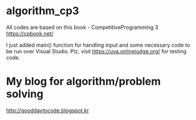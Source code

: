 # algorithm_cp3
All codes are based on this book - CompetitiveProgramming 3
https://cpbook.net/

I just added main() function for handling input and some necessary code to be run over Visual Studio.
Plz, visit https://uva.onlinejudge.org/ for testing code.

# My blog for algorithm/problem solving
http://gooddaytocode.blogspot.kr
